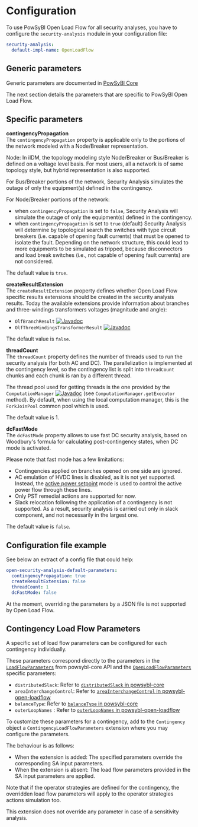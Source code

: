 # Configuration

To use PowSyBl Open Load Flow for all security analyses, you have to configure the `security-analysis` module in your configuration file:
```yaml
security-analysis:
  default-impl-name: OpenLoadFlow
```

## Generic parameters

Generic parameters are documented in [PowSyBl Core](inv:powsyblcore:*:*#simulation/security/configuration)

The next section details the parameters that are specific to PowSyBl Open Load Flow.

## Specific parameters

**contingencyPropagation**  
The `contingencyPropagation` property is applicable only to the portions of the network modeled with a Node/Breaker representation.

Node: In iIDM, the topology modeling style Node/Breaker or Bus/Breaker is defined on a voltage level basis.
For most users, all a network is of same topology style, but hybrid representation is also supported.

For Bus/Breaker portions of the network, Security Analysis simulates the outage of only the equipment(s) defined in the contingency.

For Node/Breaker portions of the network:
- when `contingencyPropagation` is set to `false`, Security Analysis will simulate the outage of only the equipment(s) defined in the contingency.
- when `contingencyPropagation` is set to `true` (default) Security Analysis will determine by topological search the switches with type circuit breakers
(i.e. capable of opening fault currents) that must be opened to isolate the fault. Depending on the network structure,
this could lead to more equipments to be simulated as tripped, because disconnectors and load break switches
(i.e., not capable of opening fault currents) are not considered.

The default value is `true`.

**createResultExtension**  
The `createResultExtension` property defines whether Open Load Flow specific results extensions should be created
in the security analysis results. Today the available extensions provide information about branches and three-windings
transformers voltages (magnitude and angle):
- `OlfBranchResult` [![Javadoc](https://img.shields.io/badge/-javadoc-blue.svg)](https://javadoc.io/doc/com.powsybl/powsybl-open-loadflow/latest/com/powsybl/openloadflow/network/impl/OlfBranchResult.html)
- `OlfThreeWindingsTransformerResult` [![Javadoc](https://img.shields.io/badge/-javadoc-blue.svg)](https://javadoc.io/doc/com.powsybl/powsybl-open-loadflow/latest/com/powsybl/openloadflow/network/impl/OlfThreeWindingsTransformerResult.html)

The default value is `false`.

**threadCount**  
The `threadCount` property defines the number of threads used to run the security analysis (for both AC and DC). 
The parallelization is implemented at the contingency level, so the contingency list is split into `threadCount` chunks
and each chunk is ran by a different thread. 

The thread pool used for getting threads is the one provided by the `ComputationManager` [![Javadoc](https://img.shields.io/badge/-javadoc-blue.svg)](https://javadoc.io/doc/com.powsybl/powsybl-core/latest/com/powsybl/computation/ComputationManager.html) 
(see `ComputationManager.getExecutor` method). By default, when using the local computation manager, this is the `ForkJoinPool` common pool which is used.

The default value is 1.

**dcFastMode**  
The `dcFastMode` property allows to use fast DC security analysis, based on Woodbury's formula for calculating post-contingency states, 
when DC mode is activated.

Please note that fast mode has a few limitations:
- Contingencies applied on branches opened on one side are ignored.
- AC emulation of HVDC lines is disabled, as it is not yet supported. 
Instead, the [active power setpoint](../loadflow/loadflow.md#computing-hvdc-power-flow) mode is used to control the active power flow through these lines. 
- Only PST remedial actions are supported for now.
- Slack relocation following the application of a contingency is not supported. 
As a result, security analysis is carried out only in slack component, and not necessarily in the largest one.

The default value is `false`.

## Configuration file example
See below an extract of a config file that could help:

```yaml
open-security-analysis-default-parameters:
  contingencyPropagation: true
  createResultExtension: false
  threadCount: 1
  dcFastMode: false
```

At the moment, overriding the parameters by a JSON file is not supported by Open Load Flow.

## Contingency Load Flow Parameters

A specific set of load flow parameters can be configured for each contingency individually.

These parameters correspond directly to the parameters in the [`LoadFlowParameters`](inv:powsyblcore:*:*#simulation/loadflow/configuration) from powsybl-core API and
the [`OpenLoadFlowParameters`](../loadflow/parameters.md#specific-parameters) specific parameters:
- `distributedSlack`: Refer to [`distributedSlack` in powsybl-core](inv:powsyblcore:*:*#simulation/loadflow/configuration)
- `areaInterchangeControl`: Refer to [`areaInterchangeControl` in powsybl-open-loadflow](../loadflow/parameters.md#specific-parameters)
- `balanceType`: Refer to [`balanceType` in powsybl-core](inv:powsyblcore:*:*#simulation/loadflow/configuration)
- `outerLoopNames` : Refer to [`outerLoopNames` in powsybl-open-loadflow](../loadflow/parameters.md#specific-parameters)

To customize these parameters for a contingency, add to the `Contingency` object a `ContingencyLoadFlowParameters` extension where you may configure the parameters.

The behaviour is as follows:
- When the extension is added: The specified parameters override the corresponding SA input parameters.
- When the extension is absent: The load flow parameters provided in the SA input parameters are applied.

Note that if the operator strategies are defined for the contingency, the overridden load flow parameters will apply to
the operator strategies actions simulation too.

This extension does not override any parameter in case of a sensitivity analysis.
